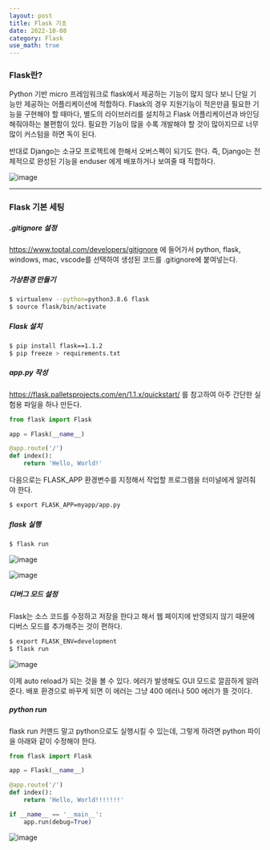 ```yaml
---
layout: post
title: Flask 기초
date: 2022-10-08
category: Flask
use_math: true
---
```


### Flask란? 

Python 기반 micro 프레임워크로 flask에서 제공하는 기능이 많지 않다 보니 단일 기능만 제공하는 어플리케이션에 적합하다. Flask의 경우 지원기능이 적은만큼 필요한 기능을 구현해야 할 때마다, 별도의 라이브러리를 설치하고 Flask 어플리케이션과 바인딩 해줘야하는 불편함이 있다. 필요한 기능이 많을 수록 개발해야 할 것이 많아지므로 너무 많이 커스텀을 하면 독이 된다. 

반대로 Django는 소규모 프로젝트에 한해서 오버스펙이 되기도 한다. 즉, Django는 전체적으로 완성된 기능을 enduser 에게 배포하거나 보여줄 때 적합하다. 

![image](https://user-images.githubusercontent.com/61526722/194696266-b29f6719-6946-4e4a-a986-b06e93bf6f48.png)

---

### Flask 기본 세팅

##### .gitignore 설정

https://www.toptal.com/developers/gitignore 에 들어가서 python, flask, windows, mac, vscode를 선택하여 생성된 코드를 .gitignore에 붙여넣는다. 

##### 가상환경 만들기

```bash
$ virtualenv --python=python3.8.6 flask
$ source flask/bin/activate
```

##### Flask 설치

```bash
$ pip install flask==1.1.2
$ pip freeze > requirements.txt
```

##### app.py 작성

https://flask.palletsprojects.com/en/1.1.x/quickstart/ 를 참고하여 아주 간단한 실험용 파일을 하나 만든다.

```python
from flask import Flask

app = Flask(__name__)

@app.route('/')
def index():
    return 'Hello, World!'
```

다음으로는 FLASK_APP 환경변수를 지정해서 작업할 프로그램을 터미널에게 알려줘야 한다.

```bash
$ export FLASK_APP=myapp/app.py
```

##### flask 실행

```bash
$ flask run
```

![image](https://user-images.githubusercontent.com/61526722/194697628-1bd46e24-d2e4-428e-ad03-ec9cb342224a.png)

![image](https://user-images.githubusercontent.com/61526722/194697678-53f38eba-04b4-4152-ba8b-5a03fc748d23.png)

##### 디버그 모드 설정

Flask는 소스 코드를 수정하고 저장을 한다고 해서 웹 페이지에 반영되지 않기 때문에 디버스 모드를 추가해주는 것이 편하다. 

```bash
$ export FLASK_ENV=development
$ flask run
```

![image](https://user-images.githubusercontent.com/61526722/194697802-1fcbef27-063c-463f-87b9-6cad8dff1521.png)

이제 auto reload가 되는 것을 볼 수 있다. 에러가 발생해도 GUI 모드로 깔끔하게 알려준다. 배포 환경으로 바꾸게 되면 이 에러는 그냥 400 에러나 500 에러가 뜰 것이다. 

##### python run

flask run 커맨드 말고 python으로도 실행시킬 수 있는데, 그렇게 하려면 python 파이을 아래와 같이 수정해야 한다. 

```python
from flask import Flask

app = Flask(__name__)

@app.route('/')
def index():
    return 'Hello, World!!!!!!!'

if __name__ == '__main__':
    app.run(debug=True)
```

![image](https://user-images.githubusercontent.com/61526722/194697983-b3df8974-0066-4bb9-87bf-cae2050358ec.png)
